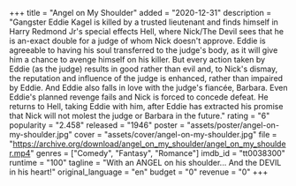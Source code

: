 +++
title = "Angel on My Shoulder"
added = "2020-12-31"
description = "Gangster Eddie Kagel is killed by a trusted lieutenant and finds himself in Harry Redmond Jr's special effects Hell, where Nick/The Devil sees that he is an-exact double for a judge of whom Nick doesn't approve. Eddie is agreeable to having his soul transferred to the judge's body, as it will give him a chance to avenge himself on his killer. But every action taken by Eddie (as the judge) results in good rather than evil and, to Nick's dismay, the reputation and influence of the judge is enhanced, rather than impaired by Eddie. And Eddie also falls in love with the judge's fiancée, Barbara. Even Eddie's planned revenge fails and Nick is forced to concede defeat. He returns to Hell, taking Eddie with him, after Eddie has extracted his promise that Nick will not molest the judge or Barbara in the future."
rating = "6"
popularity = "2.458"
released = "1946"
poster = "assets/poster/angel-on-my-shoulder.jpg"
cover = "assets/cover/angel-on-my-shoulder.jpg"
file = "https://archive.org/download/angel_on_my_shoulder/angel_on_my_shoulder.mp4"
genres = ["Comedy", "Fantasy", "Romance"]
imdb_id = "tt0038300"
runtime = "100"
tagline = "With an ANGEL on his shoulder... And the DEVIL in his heart!"
original_language = "en"
budget = "0"
revenue = "0"
+++
